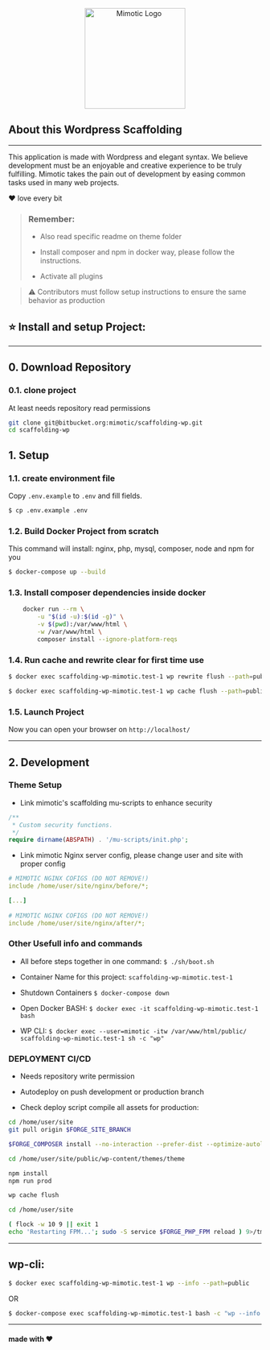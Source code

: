 <p align="center"><a href="https://mimotic.com" target="_blank"><img src="https://mimotic.com/wp-content/themes/mimotic/assets/img/logo.svg" width="200" alt="Mimotic Logo"></a></p>


## About this Wordpress Scaffolding 

---

This application is made with Wordpress and elegant syntax. We believe development must be an enjoyable and creative experience to be truly fulfilling. Mimotic takes the pain out of development by easing common tasks used in many web projects.

❤️ love every bit

> ### Remember:
> - Also read specific readme on theme folder
> 
> - Install composer and npm in docker way, please follow the instructions.
> 
> - Activate all plugins

> ⚠️ Contributors must follow setup instructions to ensure the same behavior as production

## ⭐ Install and setup Project:

---

## 0. Download Repository
### 0.1. clone project
At least needs repository read permissions
```bash
git clone git@bitbucket.org:mimotic/scaffolding-wp.git
cd scaffolding-wp
```
## 1. Setup 
### 1.1. create environment file
Copy `.env.example` to `.env` and fill fields.
```bash
$ cp .env.example .env
```

### 1.2. Build Docker Project from scratch
This command will install: nginx, php, mysql, composer, node and npm for you 
```bash
$ docker-compose up --build
```

### 1.3. Install composer dependencies inside docker

```bash
    docker run --rm \
        -u "$(id -u):$(id -g)" \
        -v $(pwd):/var/www/html \
        -w /var/www/html \
        composer install --ignore-platform-reqs
```

### 1.4. Run cache and rewrite clear for first time use
```bash
$ docker exec scaffolding-wp-mimotic.test-1 wp rewrite flush --path=public
```
```bash
$ docker exec scaffolding-wp-mimotic.test-1 wp cache flush --path=public
```

### 1.5. Launch Project
Now you can open your browser on ```http://localhost/```

---

## 2. Development
### Theme Setup

- Link mimotic's scaffolding mu-scripts to enhance security

```php
/**
 * Custom security functions.
 */
require dirname(ABSPATH) . '/mu-scripts/init.php';
```

- Link mimotic Nginx server config, please change user and site with proper config

```yml
# MIMOTIC NGINX COFIGS (DO NOT REMOVE!)
include /home/user/site/nginx/before/*;

[...]
  
# MIMOTIC NGINX COFIGS (DO NOT REMOVE!)
include /home/user/site/nginx/after/*;
```

### Other Usefull info and commands

- All before steps together in one command:
  `$ ./sh/boot.sh`

- Container Name for this project:
`scaffolding-wp-mimotic.test-1`

- Shutdown Containers
`$ docker-compose down`

- Open Docker BASH:
`$ docker exec -it scaffolding-wp-mimotic.test-1 bash`
- WP CLI:
`$ docker exec --user=mimotic -itw /var/www/html/public/ scaffolding-wp-mimotic.test-1 sh -c "wp"`

### DEPLOYMENT CI/CD
- Needs repository write permission

- Autodeploy on push development or production branch

- Check deploy script compile all assets for production:

```bash
cd /home/user/site
git pull origin $FORGE_SITE_BRANCH

$FORGE_COMPOSER install --no-interaction --prefer-dist --optimize-autoloader

cd /home/user/site/public/wp-content/themes/theme

npm install
npm run prod

wp cache flush

cd /home/user/site

( flock -w 10 9 || exit 1
echo 'Restarting FPM...'; sudo -S service $FORGE_PHP_FPM reload ) 9>/tmp/fpmlock

```

---

## wp-cli:

```bash
$ docker exec scaffolding-wp-mimotic.test-1 wp --info --path=public
```
OR
```bash
$ docker-compose exec scaffolding-wp-mimotic.test-1 bash -c "wp --info --path=public"
```

---

#### made with ❤ ️
